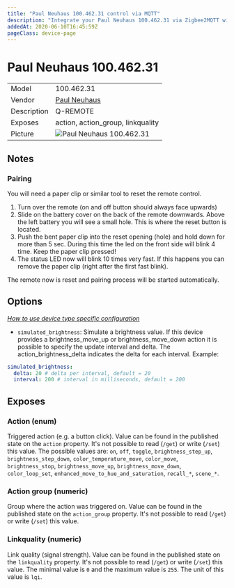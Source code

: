 ```yaml
---
title: "Paul Neuhaus 100.462.31 control via MQTT"
description: "Integrate your Paul Neuhaus 100.462.31 via Zigbee2MQTT with whatever smart home infrastructure you are using without the vendor's bridge or gateway."
addedAt: 2020-06-10T16:45:59Z
pageClass: device-page
---
```


<!-- !!!! -->
<!-- ATTENTION: This file is auto-generated through docgen! -->
<!-- You can only edit the "Notes"-Section between the two comment lines "Notes BEGIN" and "Notes END". -->
<!-- Do not use h1 or h2 heading within "## Notes"-Section. -->
<!-- !!!! -->

# Paul Neuhaus 100.462.31

|     |     |
|-----|-----|
| Model | 100.462.31  |
| Vendor  | [Paul Neuhaus](/supported-devices/#v=Paul%20Neuhaus)  |
| Description | Q-REMOTE |
| Exposes | action, action_group, linkquality |
| Picture | ![Paul Neuhaus 100.462.31](https://www.zigbee2mqtt.io/images/devices/100.462.31.png) |


<!-- Notes BEGIN: You can edit here. Add "## Notes" headline if not already present. -->
## Notes
### Pairing
You will need a paper clip or similar tool to reset the remote control.

1. Turn over the remote (on and off button should always face upwards)
1. Slide on the battery cover on the back of the remote downwards. Above the left battery you will see a small hole. This is where the reset button is located.
2. Push the bent paper clip into the reset opening (hole) and hold down for more than 5 sec. During this time the led on the front side will blink 4 time. Keep the paper clip pressed!
3. The status LED now will blink 10 times very fast. If this happens you can remove the paper clip (right after the first fast blink).

The remote now is reset and pairing process will be started automatically.
<!-- Notes END: Do not edit below this line -->



## Options
*[How to use device type specific configuration](../guide/configuration/devices-groups.md#specific-device-options)*

* `simulated_brightness`: Simulate a brightness value. If this device provides a brightness_move_up or brightness_move_down action it is possible to specify the update interval and delta. The action_brightness_delta indicates the delta for each interval. Example:
```yaml
simulated_brightness:
  delta: 20 # delta per interval, default = 20
  interval: 200 # interval in milliseconds, default = 200
```


## Exposes

### Action (enum)
Triggered action (e.g. a button click).
Value can be found in the published state on the `action` property.
It's not possible to read (`/get`) or write (`/set`) this value.
The possible values are: `on`, `off`, `toggle`, `brightness_step_up`, `brightness_step_down`, `color_temperature_move`, `color_move`, `brightness_stop`, `brightness_move_up`, `brightness_move_down`, `color_loop_set`, `enhanced_move_to_hue_and_saturation`, `recall_*`, `scene_*`.

### Action group (numeric)
Group where the action was triggered on.
Value can be found in the published state on the `action_group` property.
It's not possible to read (`/get`) or write (`/set`) this value.

### Linkquality (numeric)
Link quality (signal strength).
Value can be found in the published state on the `linkquality` property.
It's not possible to read (`/get`) or write (`/set`) this value.
The minimal value is `0` and the maximum value is `255`.
The unit of this value is `lqi`.

